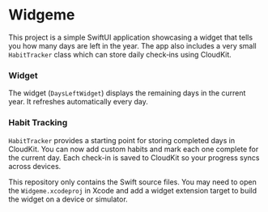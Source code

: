 # Widgeme

This project is a simple SwiftUI application showcasing a widget that tells you
how many days are left in the year. The app also includes a very small
`HabitTracker` class which can store daily check‑ins using CloudKit.

### Widget

The widget (`DaysLeftWidget`) displays the remaining days in the current year.
It refreshes automatically every day.

### Habit Tracking

`HabitTracker` provides a starting point for storing completed days in
CloudKit. You can now add custom habits and mark each one complete for the
current day. Each check-in is saved to CloudKit so your progress syncs across
devices.

This repository only contains the Swift source files. You may need to open the
`Widgeme.xcodeproj` in Xcode and add a widget extension target to build the
widget on a device or simulator.
